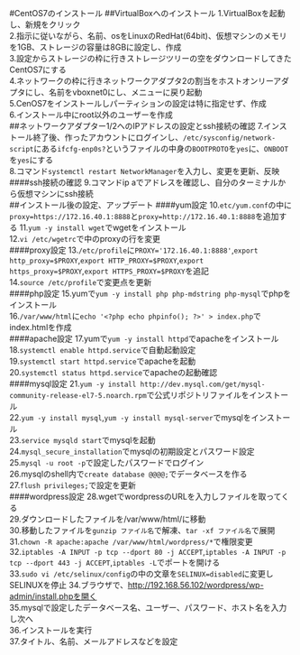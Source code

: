 #CentOS7のインストール
##VirtualBoxへのインストール
1.VirtualBoxを起動し、新規をクリック  
2.指示に従いながら、名前、osをLinuxのRedHat(64bit)、仮想マシンのメモリを1GB、ストレージの容量は8GBに設定し、作成  
3.設定からストレージの枠に行きストレージツリーの空をダウンロードしてきたCentOS7にする  
4.ネットワークの枠に行きネットワークアダプタ2の割当をホストオンリーアダプタにし、名前をvboxnet0にし、メニューに戻り起動  
5.CenOS7をインストールしパーティションの設定は特に指定せず、作成  
6.インストール中にroot以外のユーザーを作成  
##ネットワークアダプター1/2へのIPアドレスの設定とssh接続の確認
7.インストール終了後、作ったアカウントにログインし、`/etc/sysconfig/network-script`にある`ifcfg-enp0s?`というファイルの中身の`BOOTPROTO`を`yes`に、`ONBOOT`を`yes`にする  
8.コマンド`systemctl restart NetworkManager`を入力し、変更を更新、反映  
####ssh接続の確認
9.コマンドip aでアドレスを確認し、自分のターミナルから仮想マシンにssh接続  
##インストール後の設定、アップデート 
####yum設定
10.`etc/yum.conf`の中に`proxy=https://172.16.40.1:8888`と`proxy=http://172.16.40.1:8888`を追加する 
11.`yum -y install wget`でwgetをインストール   
12.`vi /etc/wgetrc`で中のproxyの行を変更  
####proxy設定
13.`/etc/profile`に`PROXY='172.16.40.1:8888'`,`export http_proxy=$PROXY`,`export HTTP_PROXY=$PROXY`,`export https_proxy=$PROXY`,`export HTTPS_PROXY=$PROXY`を追記  
14.`source /etc/profile`で変更点を更新  
####php設定
15.yumで`yum -y install php php-mdstring php-mysql`でphpをインストール  
16.`/var/www/html`に`echo '<?php echo phpinfo(); ?>' > index.php`でindex.htmlを作成  
####apache設定
17.yumで`yum -y install httpd`でapacheをインストール  
18.`systemctl enable httpd.service`で自動起動設定  
19.`systemctl start httpd.service`でapacheを起動  
20.`systemctl status httpd.service`でapacheの起動確認  
####mysql設定
21.`yum -y install http://dev.mysql.com/get/mysql-community-release-el7-5.noarch.rpm`で公式リポジトリファイルをインストール  
22.`yum -y install mysql`,`yum -y install mysql-server`でmysqlをインストール  
23.`service mysqld start`でmysqlを起動  
24.`mysql_secure_installation`でmysqlの初期設定とパスワード設定  
25.`mysql -u root -p`で設定したパスワードでログイン  
26.mysqlのshell内で`create database @@@@;`でデータベースを作る  
27.`flush privileges;`で設定を更新  
####wordpress設定
28.wgetでwordpressのURLを入力しファイルを取ってくる  
29.ダウンロードしたファイルを/var/www/html/に移動  
30.移動したファイルを`gunzip ファイル名`で解凍、`tar -xf ファイル名`で展開  
31.`chown -R apache:apache /var/www/html/wordpress/*`で権限変更  
32.`iptables -A INPUT -p tcp --dport 80 -j ACCEPT`,`iptables -A INPUT -p tcp --dport 443 -j ACCEPT`,`iptables -L`でポートを開ける  
33.`sudo vi /etc/selinux/config`の中の文章を`SELINUX=disabled`に変更しSELINUXを停止
34.ブラウザで、http://192.168.56.102/wordpress/wp-admin/install.phpを開く  
35.mysqlで設定したデータベース名、ユーザー、パスワード、ホスト名を入力し次へ  
36.インストールを実行  
37.タイトル、名前、メールアドレスなどを設定  
